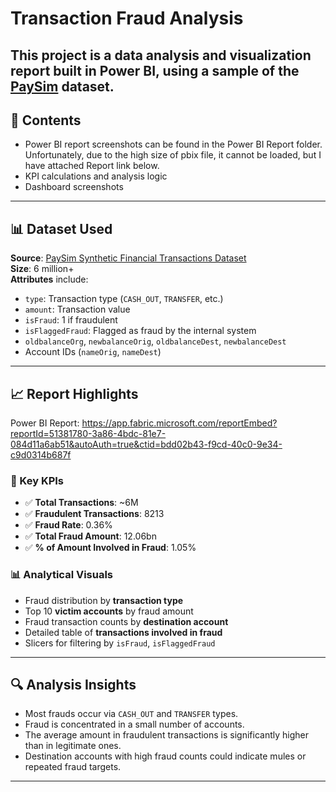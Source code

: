 # Transaction Fraud Analysis


This project is a data analysis and visualization report built in Power BI, using a sample of the [PaySim](https://www.kaggle.com/datasets/ealaxi/paysim1) dataset. 
---

## 📂 Contents

- Power BI report screenshots can be found in the Power BI Report folder. Unfortunately, due to the high size of pbix file, it cannot be loaded, but I have attached Report link below.
- KPI calculations and analysis logic
- Dashboard screenshots

---

## 📊 Dataset Used

**Source**: [PaySim Synthetic Financial Transactions Dataset](https://www.kaggle.com/datasets/ealaxi/paysim1)  
**Size**:  6 million+  
**Attributes** include:
- `type`: Transaction type (`CASH_OUT`, `TRANSFER`, etc.)
- `amount`: Transaction value
- `isFraud`: 1 if fraudulent
- `isFlaggedFraud`: Flagged as fraud by the internal system
- `oldbalanceOrg`, `newbalanceOrig`, `oldbalanceDest`, `newbalanceDest`
- Account IDs (`nameOrig`, `nameDest`)

---

## 📈 Report Highlights 

Power BI Report: https://app.fabric.microsoft.com/reportEmbed?reportId=51381780-3a86-4bdc-81e7-084d11a6ab51&autoAuth=true&ctid=bdd02b43-f9cd-40c0-9e34-c9d0314b687f

### 🧮 Key KPIs

- ✅ **Total Transactions**: ~6M
- ✅ **Fraudulent Transactions**: 8213
- ✅ **Fraud Rate**: 0.36%
- ✅ **Total Fraud Amount**: 12.06bn 
- ✅ **% of Amount Involved in Fraud**: 1.05%

### 📊 Analytical Visuals

- Fraud distribution by **transaction type**
- Top 10 **victim accounts** by fraud amount
- Fraud transaction counts by **destination account**
- Detailed table of **transactions involved in fraud**
- Slicers for filtering by `isFraud`, `isFlaggedFraud`

---

## 🔍 Analysis Insights

- Most frauds occur via `CASH_OUT` and `TRANSFER` types.
- Fraud is concentrated in a small number of accounts.
- The average amount in fraudulent transactions is significantly higher than in legitimate ones.
- Destination accounts with high fraud counts could indicate mules or repeated fraud targets.

---


